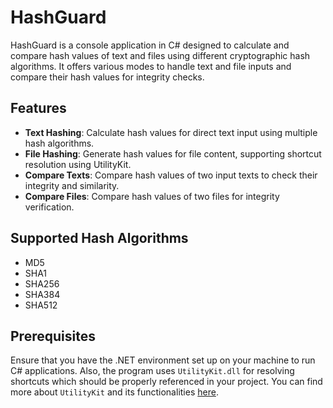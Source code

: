 # HashGuard

HashGuard is a console application in C# designed to calculate and compare hash values of text and files using different cryptographic hash algorithms. It offers various modes to handle text and file inputs and compare their hash values for integrity checks.

## Features

- **Text Hashing**: Calculate hash values for direct text input using multiple hash algorithms.
- **File Hashing**: Generate hash values for file content, supporting shortcut resolution using UtilityKit.
- **Compare Texts**: Compare hash values of two input texts to check their integrity and similarity.
- **Compare Files**: Compare hash values of two files for integrity verification.

## Supported Hash Algorithms

- MD5
- SHA1
- SHA256
- SHA384
- SHA512

## Prerequisites

Ensure that you have the .NET environment set up on your machine to run C# applications. Also, the program uses `UtilityKit.dll` for resolving shortcuts which should be properly referenced in your project. You can find more about `UtilityKit` and its functionalities [here](#UtilityKit-Link).
